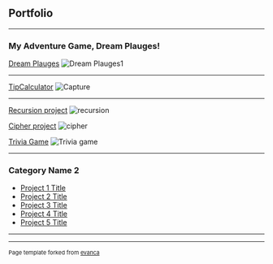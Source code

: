 ## Portfolio

---

### My Adventure Game, Dream Plauges!

[Dream Plauges](/sample_page)
![Dream Plauges1](https://user-images.githubusercontent.com/93952296/140838667-139bd5ed-efed-4a3f-ac2e-23fd781de9d9.JPG)


---
[TipCalculator](/pdf/sample_presentation.pdf)
![Capture](https://user-images.githubusercontent.com/93952296/140839071-b7a1251a-1bf8-4546-b756-d9e3ae46bfe8.JPG)

---
[Recursion project](http://example.com/)
![recursion](https://user-images.githubusercontent.com/93952296/140840820-401c8750-178a-4682-9991-a8b9f59d0ea2.JPG)



[Cipher project](http://example.com/)
![cipher](https://user-images.githubusercontent.com/93952296/140842674-d203a18b-ac97-4f1e-bc93-c23fe1df7620.JPG)


[Trivia Game](http://example.com/)
![Trivia game](https://user-images.githubusercontent.com/93952296/140842820-069faec5-70a8-4183-9ad3-15ab2ef15b67.JPG)





---

### Category Name 2

- [Project 1 Title](http://example.com/)
- [Project 2 Title](http://example.com/)
- [Project 3 Title](http://example.com/)
- [Project 4 Title](http://example.com/)
- [Project 5 Title](http://example.com/)

---




---
<p style="font-size:11px">Page template forked from <a href="https://github.com/evanca/quick-portfolio">evanca</a></p>
<!-- Remove above link if you don't want to attibute -->
